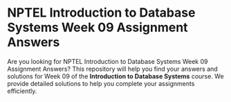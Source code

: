 # NPTEL Introduction to Database Systems Week 09 Assignment Answers

Are you looking for NPTEL Introduction to Database Systems Week 09 Assignment Answers? This repository will help you find your answers and solutions for Week 09 of the **Introduction to Database Systems** course. We provide detailed solutions to help you complete your assignments efficiently.